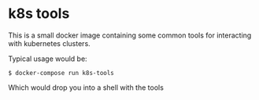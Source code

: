 # k8s tools

This is a small docker image containing some common tools for interacting with kubernetes clusters.

Typical usage would be:
```
$ docker-compose run k8s-tools
```
Which would drop you into a shell with the tools